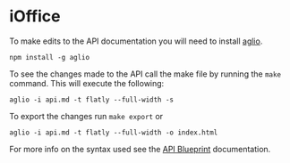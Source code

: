 # iOffice

To make edits to the API documentation you will need to install
[aglio].

	npm install -g aglio

To see the changes made to the API call the make file by running
the `make` command. This will execute the following:

	aglio -i api.md -t flatly --full-width -s

To export the changes run `make export` or

	aglio -i api.md -t flatly --full-width -o index.html

For more info on the syntax used see the [API Blueprint][1] documentation.

[1]: https://github.com/apiaryio/api-blueprint/blob/master/API%20Blueprint%20Specification.md
[aglio]: https://github.com/danielgtaylor/aglio
